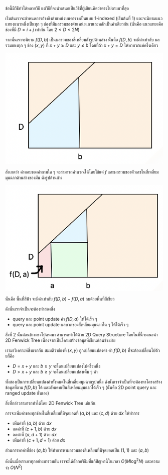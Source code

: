ข้อนี้มีวิธีทำได้หลายวิธี แต่วิธีที่จะนำเสนอเป็นวิธีที่ผู้เขียนคิดว่าตรงไปตรงมาที่สุด

เริ่มต้นเราจะกำหนดการอ้างอิงตำแหน่งบนตารางเป็นแบบ 1-indexed (เริ่มต้นที่ 1) และจะนิยามแนวแทยงแนวหนึ่งเป็นทุก ๆ ช่องที่มีผลรวมของตำแหน่งแถวและหลักเป็นค่าเดียวกัน (นั่นคือ แนวแทยงคือช่องที่มี $D = i+j$ เท่ากัน โดย $2 \leq D \leq 2N$)

จากนั้นเราจะนิยาม $f(D, b)$ เป็นผลรวมของสี่เหลี่ยมดังรูปด้านล่าง นั่นคือ $f(D, b)$ จะมีค่าเท่ากับ ผลรวมของทุก ๆ ช่อง $(x, y)$ ที่ $x+y \geq D$ และ $y \leq b$ โดยที่ถ้า $x+y = D$ ให้หาบวกแค่ครึ่งเดียว

![](../media/o62_may15_triquery/001.png)

สังเกตว่า คำตอบของคำถามใด ๆ จะสามารถคำนวณได้โดยใช้แค่ $f$ และผลรวมของตัวเลขในสี่เหลี่ยมมุมฉากด้านล่างของมัน ดังรูปด้านล่าง

![](../media/o62_may15_triquery/002.png)

นั่นคือ พื้นที่สีฟ้า จะมีค่าเท่ากับ $f(D, b)-f(D,a)$ ลบด้วยพื้นที่สีเขียว

ดังนั้นเราจำเป็นจะต้องทำสองสิ่ง

- query และ point update ค่า $f(D, a)$ ให้ได้เร็ว ๆ
- query และ point update ผลบวกของสี่เหลี่ยมมุมฉากใด ๆ ให้ได้เร็ว ๆ

สิ่งที่ 2 นั้นค่อนข้างตรงไปตรงมา สามารถทำได้ด้วย 2D Query Structure โดยในที่นี้จะแนะนำ 2D Fenwick Tree เนื่องจากเป็นโครงสร้างข้อมูลที่เขียนค่อนข้างง่าย

เรามาวิเคราะห์สิ่งแรกกัน สมมติว่าช่องที่ $(x, y)$ ถูกเปลี่ยนแปลงค่า ค่า $f(D, b)$ ที่จะต้องเปลี่ยนไปด้้วยก็คือ

- $D = x+y$ และ $b \geq y$ จะโดนเปลี่ยนแปลงไปครึ่งหนึ่ง
- $D > x+y$ และ $b \geq y$ จะโดนเปลี่ยนแปลงเต็ม ๆ ค่า

ทั้งสองเป็นการเปลี่ยนแปลงค่าทั้งหมดในสี่เหลี่ยมมุมฉากรูปหนึ่ง ดังนั้นเราจำเป็นที่จะต้องหาโครงสร้างข้อมูลที่ถาม $f(D, b)$ ได้ และอัพเดทเป็นสี่เหลี่ยมมุมฉากได้เร็ว ๆ (นั่นคือ 2D point query และ ranged update นั่นเอง)

สิ่งที่กล่าวสามารถทำได้โดย 2D Fenwick Tree เช่นกัน

การจะเพิ่มค่าของทุกช่องในสี่เหลี่ยมที่มีจุดยอดที่ $(a,b)$ และ $(c, d)$ ด้วย $dx$ ให้ทำการ

- เพิ่มค่าที่ $(a,b)$ ด้วย $dx$
- ลดค่าที่ $(c+1, b)$ ด้วย $dx$
- ลดค่าที่ $(a, d+1)$ ด้วย $dx$
- เพิ่มค่าที่ $(c+1, d+1)$ ด้วย $dx$

ส่วนการหาค่าที่ช่อง $(a, b)$ ให้ทำการหาผลรวมของสี่เหลี่ยมที่มีจุดยอดเป็น $(1, 1)$ และ $(a, b)$

ดังนั้นเมื่อเราเอาทุกอย่างมารวมกัน เราจะได้อัลกอริธึมที่แก้ปัญหานี้ในเวลา $O(M\log^2N)$ และความจำ $O(N^2)$
